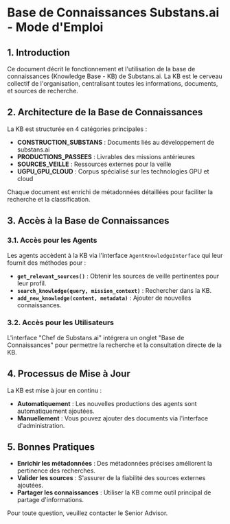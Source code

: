 # Base de Connaissances Substans.ai - Mode d'Emploi

## 1. Introduction

Ce document décrit le fonctionnement et l'utilisation de la base de connaissances (Knowledge Base - KB) de Substans.ai. La KB est le cerveau collectif de l'organisation, centralisant toutes les informations, documents, et sources de recherche.

## 2. Architecture de la Base de Connaissances

La KB est structurée en 4 catégories principales :

- **CONSTRUCTION_SUBSTANS** : Documents liés au développement de substans.ai
- **PRODUCTIONS_PASSEES** : Livrables des missions antérieures
- **SOURCES_VEILLE** : Ressources externes pour la veille
- **UGPU_GPU_CLOUD** : Corpus spécialisé sur les technologies GPU et cloud

Chaque document est enrichi de métadonnées détaillées pour faciliter la recherche et la classification.

## 3. Accès à la Base de Connaissances

### 3.1. Accès pour les Agents

Les agents accèdent à la KB via l'interface `AgentKnowledgeInterface` qui leur fournit des méthodes pour :

- **`get_relevant_sources()`** : Obtenir les sources de veille pertinentes pour leur profil.
- **`search_knowledge(query, mission_context)`** : Rechercher dans la KB.
- **`add_new_knowledge(content, metadata)`** : Ajouter de nouvelles connaissances.

### 3.2. Accès pour les Utilisateurs

L'interface "Chef de Substans.ai" intégrera un onglet "Base de Connaissances" pour permettre la recherche et la consultation directe de la KB.

## 4. Processus de Mise à Jour

La KB est mise à jour en continu :

- **Automatiquement** : Les nouvelles productions des agents sont automatiquement ajoutées.
- **Manuellement** : Vous pouvez ajouter des documents via l'interface d'administration.

## 5. Bonnes Pratiques

- **Enrichir les métadonnées** : Des métadonnées précises améliorent la pertinence des recherches.
- **Valider les sources** : S'assurer de la fiabilité des sources externes ajoutées.
- **Partager les connaissances** : Utiliser la KB comme outil principal de partage d'informations.

Pour toute question, veuillez contacter le Senior Advisor.

